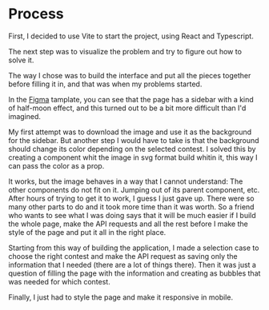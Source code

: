 # Process

First, I decided to use Vite to start the project, using React and Typescript.

The next step was to visualize the problem and try to figure out how to solve it.

The way I chose was to build the interface and put all the pieces together before filling it in, and that was when my problems started.

In the [Figma](https://www.figma.com/design/H2qrYBCFMf4didYmxRwTxP/Brainn-Frontend-Challenge?node-id=1-2&t=ytWXpCHH0ynZNf7f-0) tamplate, you can see that the page has a sidebar with a kind of half-moon effect, and this turned out to be a bit more difficult than I'd imagined.

My first attempt was to download the image and use it as the background for the sidebar. But another step I would have to take is that the background should change its color depending on the selected contest. I solved this by creating a component whit the image in svg format build whitin it, this way I can pass the color as a prop.

It works, but the image behaves in a way that I cannot understand: The other components do not fit on it. Jumping out of its parent component, etc.
After hours of trying to get it to work, I guess I just gave up. There were so many other parts to do and it took more time than it was worth. So a friend who wants to see what I was doing says that it will be much easier if I build the whole page, make the API requests and all the rest before I make the style of the page and put it all in the right place.

Starting from this way of building the application, I made a selection case to choose the right contest and make the API request as saving only the information that I needed (there are a lot of things there). Then it was just a question of filling the page with the information and creating as bubbles that was needed for which contest.

Finally, I just had to style the page and make it responsive in mobile.
